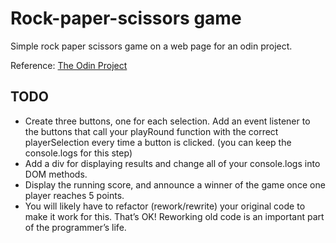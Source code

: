 # Rock-paper-scissors game

Simple rock paper scissors game on a web page for an odin project. 

Reference: [The Odin Project](https://www.theodinproject.com/)

## TODO
- Create three buttons, one for each selection. Add an event listener to the buttons that call your playRound function with the correct playerSelection every time a button is clicked. (you can keep the console.logs for this step)
- Add a div for displaying results and change all of your console.logs into DOM methods.
- Display the running score, and announce a winner of the game once one player reaches 5 points.
- You will likely have to refactor (rework/rewrite) your original code to make it work for this. That’s OK! Reworking old code is an important part of the programmer’s life.